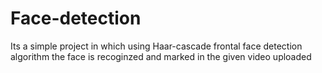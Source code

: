 # Face-detection
 Its a simple project in which using Haar-cascade frontal face detection algorithm the face is recoginzed and marked in the given video uploaded

 
 
